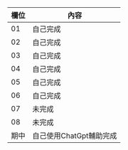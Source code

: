 欄位 | 內容
-----|--------
 01 | 自己完成
 02 | 自己完成
 03 | 自己完成
 04 | 自己完成
 05 | 自己完成
 06 | 自己完成
 07 | 未完成
 08 | 未完成
 期中 | 自己使用ChatGpt輔助完成